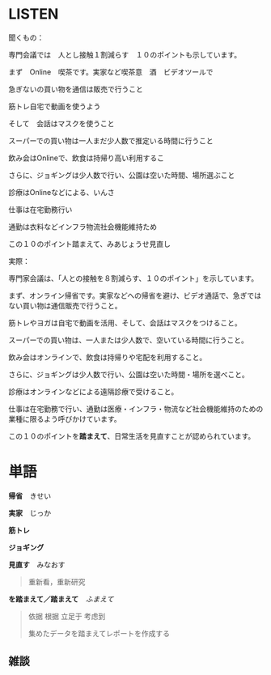 # LISTEN

聞くもの：

専門会議では　人とし接触１割減らす　１０のポイントも示しています。

まず　Online　喫茶です。実家など喫茶意　酒　ビデオツールで

急ぎないの買い物を通信は販売で行うこと

筋トレ自宅で動画を使うよう　

そして　会話はマスクを使うこと

スーパーでの買い物は一人まだ少人数で推定いる時間に行うこと

飲み会はOnlineで、飲食は持帰り高い利用するこ

さらに、ジョギングは少人数で行い、公園は空いた時間、場所選ぶこと

診療はOnlineなどによる、いんさ

仕事は在宅勤務行い

通勤は衣料などインフラ物流社会機能維持ため

この１０のポイント踏まえて、みあじょうせ見直し







実際：

専門家会議は、「人との接触を８割減らす、１０のポイント」を示しています。

まず、オンライン帰省です。実家などへの帰省を避け、ビデオ通話で、急ぎではない買い物は通信販売で行うこと。

筋トレやヨガは自宅で動画を活用、そして、会話はマスクをつけること。

スーパーでの買い物は、一人または少人数で、空いている時間に行うこと。

飲み会はオンラインで、飲食は持帰りや宅配を利用すること。

さらに、ジョギングは少人数で行い、公園は空いた時間・場所を選べこと。

診療はオンラインなどによる遠隔診療で受けること。

仕事は在宅勤務で行い、通勤は医療・インフラ・物流など社会機能維持のための業種に限るよう呼びかけています。

この１０のポイントを**踏まえて**、日常生活を見直すことが認められています。



# 単語

**帰省**　きせい



**実家**　じっか



**筋トレ**　



**ジョギング**



**見直す**　みなおす

> 重新看，重新研究



**を踏まえて／踏まえて**　*ふまえて*

> 依据  根据 立足于 考虑到
>
> 集めたデータを踏まえてレポートを作成する



## 雑談

